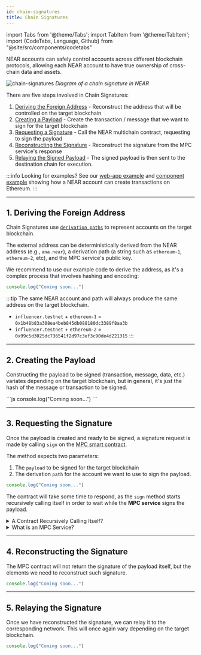 ```yaml
---
id: chain-signatures
title: Chain Signatures
---
```


import Tabs from '@theme/Tabs';
import TabItem from '@theme/TabItem';
import {CodeTabs, Language, Github} from "@site/src/components/codetabs"

NEAR accounts can safely control accounts across different blockchain protocols, allowing each NEAR account to have true ownership of cross-chain data and assets.

![chain-signatures](/docs/assets/welcome-pages/chain-signatures-overview.png)
_Diagram of a chain signature in NEAR_

There are five steps involved in Chain Signatures:

1. [Deriving the Foreign Address](#1-deriving-foreigner-the-address) - Reconstruct the address that will be controlled on the target blockchain
2. [Creating a Payload](#2-creating-the-payload) - Create the transaction / message that we want to sign for the target blockchain
3. [Requesting a Signature](#3-requesting-the-signature) - Call the NEAR multichain contract, requesting to sign the payload
4. [Reconstructing the Signature](#4-reconstructing-the-signature) - Reconstruct the signature from the MPC service's response
5. [Relaying the Signed Payload](#5-relaying-the-signature) - The signed payload is then sent to the destination chain for execution.

:::info Looking for examples?
See our [web-app example](https://github.com/near-examples/near-multichain) and [component example](https://test.near.social/md1.testnet/widget/chainsig-sign-eth-tx) showing how a NEAR account can create transactions on Ethereum.
::: 

---

## 1. Deriving the Foreign Address

Chain Signatures use [`derivation paths`](../1.concepts/abstraction/chain-signatures.md#one-account-multiple-chains) to represent accounts on the target blockchain.

The external address can be deterministically derived from the NEAR address (e.g., `ana.near`), a derivation path (a string such as `ethereum-1`, `ethereum-2`, etc), and the MPC service's public key.

We recommend to use our example code to derive the address, as it's a complex process that involves hashing and encoding: 

<Tabs groupId="code-tabs">
  <TabItem value="Ξ Ethereum">
    <Github language="js"
      url="https://github.com/near-examples/near-multichain/blob/main/src/index.js" start="24" end="28" />
  </TabItem>

  <TabItem value="₿ Bitcoin">

  ```js
  console.log("Coming soon...")
  ```

  </TabItem>
</Tabs>

:::tip
The same NEAR account and path will always produce the same address on the target blockchain.

- `influencer.testnet` + `ethereum-1` = `0x1b48b83a308ea4beb845db088180dc3389f8aa3b`
- `influencer.testnet` + `ethereum-2` = `0x99c5d3025dc736541f2d97c3ef3c90de4d221315`
:::

---

## 2. Creating the Payload
Constructing the payload to be signed (transaction, message, data, etc.) variates depending on the target blockchain, but in general, it's just the hash of the message or transaction to be signed.

<Tabs groupId="code-tabs">
  <TabItem value="Ξ Ethereum">
    <Github language="js"
      url="https://github.com/near-examples/near-multichain/blob/main/src/ethereum.js"
      start="24" end="46" />
  </TabItem>
  <TabItem value="₿ Bitcoin">
  ```js
  console.log("Coming soon...")
  ```
  </TabItem>
</Tabs>

---

## 3. Requesting the Signature 
Once the payload is created and ready to be signed, a signature request is made by calling `sign` on the [MPC smart contract](https://github.com/near/mpc-recovery/blob/develop/contract/src/lib.rs#L298). 

The method expects two parameters: 
  1. The `payload` to be signed for the target blockchain
  2. The derivation `path` for the account we want to use to sign the payload.

<Tabs groupId="code-tabs">
  <TabItem value="Ξ Ethereum">
    <Github language="js"
      url="https://github.com/near-examples/near-multichain/blob/main/src/index.js"
      start="60" end="64" />
  </TabItem>

  <TabItem value="₿ Bitcoin">

  ```js
  console.log("Coming soon...")
  ```

  </TabItem>
</Tabs>

The contract will take some time to respond, as the `sign` method starts recursively calling itself in order to wait while the **MPC service** signs the payload.

<details>
<summary> A Contract Recursively Calling Itself? </summary>

NEAR smart contracts are unable to halt execution and await the completion of a process. To solve this, one can make the contract call itself again and again checking on each iteration if the result is ready.

Note that each call will take one block, and thus result on ~1s of waiting. After some time the contract will either return a result - since somebody external provided it - or run out of GAS waiting.

</details>

<details>
<summary> What is an MPC Service? </summary>

MPC (multi-party computation) allows independent actors to do shared computations on private information, without revealing secrets to each-other.

NEAR uses its own MPC service to safely sign transactions for other chains on behalf of the user. In practice, **no single node** on the MPC can **sign by itself** since they do **not hold the user's keys**. Instead, nodes create signature-shares which are aggregated through multiple rounds to jointly sign the payload.

Generally, MPC signing services work by sharing a master key, which needs to be re-created each time a node joins or leaves. NEAR's MPC service allows for nodes to safely join and leave, without needing to re-derive a master key.

If you want to learn more about how MPC works, we recommend to [**check this article**](https://www.zellic.io/blog/mpc-from-scratch/)

</details>


---

## 4. Reconstructing the Signature 

The MPC contract will not return the signature of the payload itself, but the elements we need to reconstruct such signature. 

<Tabs groupId="code-tabs">
  <TabItem value="Ξ Ethereum">
    <Github language="js"
      url="https://github.com/near-examples/near-multichain/blob/main/src/ethereum.js"
      start="48" end="60" />
  </TabItem>
  <TabItem value="₿ Bitcoin">

  ```js
  console.log("Coming soon...")
  ```
  </TabItem>
</Tabs>

---

## 5. Relaying the Signature

Once we have reconstructed the signature, we can relay it to the corresponding network. This will once again vary depending on the target blockchain.

<Tabs groupId="code-tabs">
  <TabItem value="Ξ Ethereum">
    <Github fname="index.js" language="js"
      url="https://github.com/near-examples/near-multichain/blob/main/src/ethereum.js"
      start="63" end="67" />
  </TabItem>

  <TabItem value="₿ Bitcoin">

  ```js
  console.log("Coming soon...")
  ```
  </TabItem>
</Tabs>